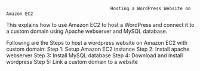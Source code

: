                                            Hosting a WordPress Website on Amazon EC2

This explains how to use Amazon EC2 to host a WordPress and connect it to a custom domain using Apache webserver and MySQL database.

Following are the Steps to host a wordpress website on Amazon EC2 with custom domain: 
Step 1: Setup Amazon EC2 instance
Step 2: Install apache webserver
Step 3: Install MySQL database
Step 4: Download and install wordpress
Step 5: Link a custom domain to a website
